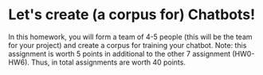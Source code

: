 # Let's create (a corpus for) Chatbots!

In this homework, you will form a team of 4-5 people (this will be the team for your project) and create a corpus for training your chatbot. Note: this assignment is worth 5 points in additional to the other 7 assignment (HW0-HW6). Thus, in total assignments are worth 40 points.

